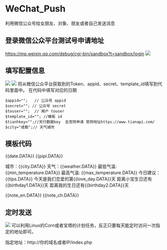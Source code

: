 # WeChat_Push
利用微信公众号给女朋友、对象、朋友或者自己发送消息

## 登录微信公众平台测试号申请地址
https://mp.weixin.qq.com/debug/cgi-bin/sandbox?t=sandbox/login
![](https://s1.328888.xyz/2022/08/23/byzfp.png)

## 填写配置信息
![](https://s1.328888.xyz/2022/08/23/byq1y.png)
![](https://s1.328888.xyz/2022/08/23/bzjAk.png)
将从微信公众平台获取到的Token、appid、secret、template_id填写到代码里面中。
在代码中填写对应的日期
``` 
$appid="";   // 公众号 appid
$secret=""; // 公众号 secret
$touser="";  // 用户 touser
$template_id=""; //模板 id
$tianhkey="";//天行数据key  去官网申请 官网地址https://www.tianapi.com/
$city="成都";// 天气城市

```

## 模板代码
{{date.DATA}} 
{{pipi.DATA}} 

城市：{{city.DATA}} 
天气：{{weather.DATA}} 
最低气温: {{min_temperature.DATA}}
最高气温: {{max_temperature.DATA}} 
今日建议：{{tips.DATA}} 
今天是我们恋爱的第{{love_day.DATA}}天 
距离小宝生日还有{{birthday1.DATA}}天 
距离我的生日还有{{birthday2.DATA}}天

{{note_en.DATA}} 
{{note_ch.DATA}}

## 定时发送
![](https://s1.328888.xyz/2022/08/23/bzlyr.png)
可以利用Linux的Corn或者宝塔的计划任务，反正只要每天能定时访问一次指定的地址即可。

指定地址：http://你的域名或者IP/index.php


